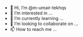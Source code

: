 - 👋 Hi, I’m @m-umair-tekhqs
- 👀 I’m interested in ...
- 🌱 I’m currently learning ...
- 💞️ I’m looking to collaborate on ...
- 📫 How to reach me ...

<!---
m-umair-tekhqs/m-umair-tekhqs is a ✨ special ✨ repository because its `README.md` (this file) appears on your GitHub profile.
You can click the Preview link to take a look at your changes.
--->
